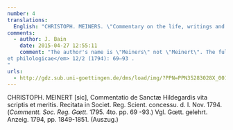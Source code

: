 ```yaml
---
number: 4
translations:
  English: "CHRISTOPH. MEINERS. \"Commentary on the life, writings and attributes of St Hildegard.\" Reprinted with permission in <em>Societ. Reg. Scient. concessu.</em> d. I Nov. 1794. (<em>Commentt. Soc. Reg. Gœtt.</em> (1795): 69 -93.) Compare [with] <em>Gœtt. gelehrt. Anzeig.</em> (1794): 1849-1851.  [Trans. J. Docking and J. Bain]"
comments:
  - author: J. Bain
    date: 2015-04-27 12:55:11
    comment: "The author's name is \"Meiners\" not \"Meinert\". The full title of the journal is best rendered as: <em>Commentationes Societatis Regiae Scientiarum Gottingensis: Classis historicae
et philologicae</em> 12/2 (1794): 69–93 .
"
urls:
  - http://gdz.sub.uni-goettingen.de/dms/load/img/?PPN=PPN35283028X_0012_1NS&DMDID=DMDLOG_0038
---
```


CHRISTOPH. MEINERT [sic], Commentatio de Sanctæ Hildegardis vita scriptis et meritis. Recitata in Societ. Reg. Scient. concessu. d. I. Nov. 1794. (<em>Commentt. Soc. Reg. Gœtt.</em> 1795. 4to. pp. 69 -93.) Vgl. Gœtt. gelehrt. Anzeig. 1794, pp. 1849-1851. (Auszug.)
